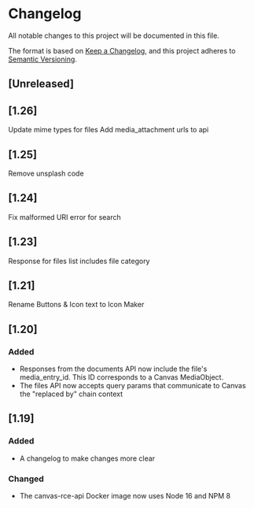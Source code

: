 # Changelog

All notable changes to this project will be documented in this file.

The format is based on [Keep a Changelog](https://keepachangelog.com/en/1.0.0/),
and this project adheres to [Semantic Versioning](https://semver.org/spec/v2.0.0.html).

## [Unreleased]

## [1.26]

Update mime types for files
Add media_attachment urls to api

## [1.25]

Remove unsplash code

## [1.24]

Fix malformed URI error for search

## [1.23]

Response for files list includes file category

## [1.21]

Rename Buttons & Icon text to Icon Maker

## [1.20]

### Added

- Responses from the documents API now include the file's media_entry_id. This ID corresponds to a Canvas MediaObject.
- The files API now accepts query params that communicate to Canvas the "replaced by" chain context

## [1.19]

### Added

- A changelog to make changes more clear

### Changed

- The canvas-rce-api Docker image now uses Node 16 and NPM 8
